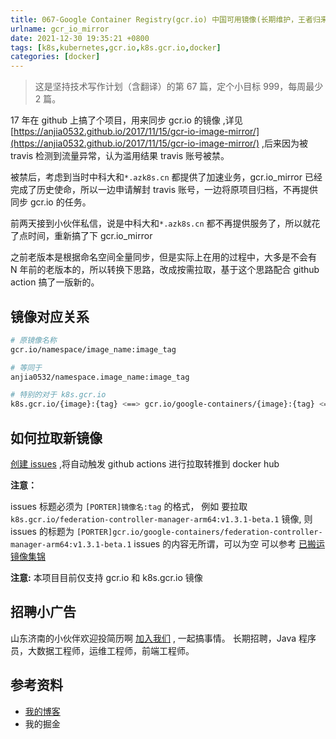 ```yaml
---
title: 067-Google Container Registry(gcr.io) 中国可用镜像(长期维护，王者归来)
urlname: gcr_io_mirror
date: 2021-12-30 19:35:21 +0800
tags: [k8s,kubernetes,gcr.io,k8s.gcr.io,docker]
categories: [docker]
---
```


> 这是坚持技术写作计划（含翻译）的第 67 篇，定个小目标 999，每周最少 2 篇。

17 年在 github 上搞了个项目，用来同步 gcr.io 的镜像 ,详见 [https://anjia0532.github.io/2017/11/15/gcr-io-image-mirror/](https://anjia0532.github.io/2017/11/15/gcr-io-image-mirror/) ,后来因为被 travis 检测到流量异常，认为滥用结果 travis 账号被禁。
​

被禁后，考虑到当时中科大和`*.azk8s.cn` 都提供了加速业务，gcr.io_mirror 已经完成了历史使命，所以一边申请解封 travis 账号，一边将原项目归档，不再提供同步 gcr.io 的任务。
​

前两天接到小伙伴私信，说是中科大和`*.azk8s.cn` 都不再提供服务了，所以就花了点时间，重新搞了下 gcr.io_mirror

<!-- more -->

之前老版本是根据命名空间全量同步，但是实际上在用的过程中，大多是不会有 N 年前的老版本的，所以转换下思路，改成按需拉取，基于这个思路配合 github action 搞了一版新的。
​

## 镜像对应关系

```bash
# 原镜像名称
gcr.io/namespace/image_name:image_tag

# 等同于
anjia0532/namespace.image_name:image_tag

# 特别的对于 k8s.gcr.io
k8s.gcr.io/{image}:{tag} <==> gcr.io/google-containers/{image}:{tag} <==> anjia0532/google-containers.{image}:{tag}
```

## 如何拉取新镜像

[创建 issues](https://github.com/anjia0532/gcr.io_mirror/issues/new?assignees=&labels=porter&template=gcr-io_porter.md&title=%5BPORTER%5D) ,将自动触发 github actions 进行拉取转推到 docker hub

**注意：**

issues 标题必须为 `[PORTER]镜像名:tag` 的格式，
例如 要拉取 `k8s.gcr.io/federation-controller-manager-arm64:v1.3.1-beta.1` 镜像,
则 issues 的标题为
`[PORTER]gcr.io/google-containers/federation-controller-manager-arm64:v1.3.1-beta.1`
issues 的内容无所谓，可以为空
可以参考 [已搬运镜像集锦](https://github.com/anjia0532/gcr.io_mirror/issues?q=is%3Aissue+label%3Aporter+)

**注意:**
本项目目前仅支持 gcr.io 和 k8s.gcr.io 镜像

## 招聘小广告

山东济南的小伙伴欢迎投简历啊 [加入我们](https://www.zhipin.com/job_detail/20db89ac1adece6d3nZ-2tu1E1Q~.html) , 一起搞事情。
长期招聘，Java 程序员，大数据工程师，运维工程师，前端工程师。

## 参考资料

- [我的博客](https://anjia0532.github.io/2021/12/30/gcr_io_mirror/)
- 我的掘金

